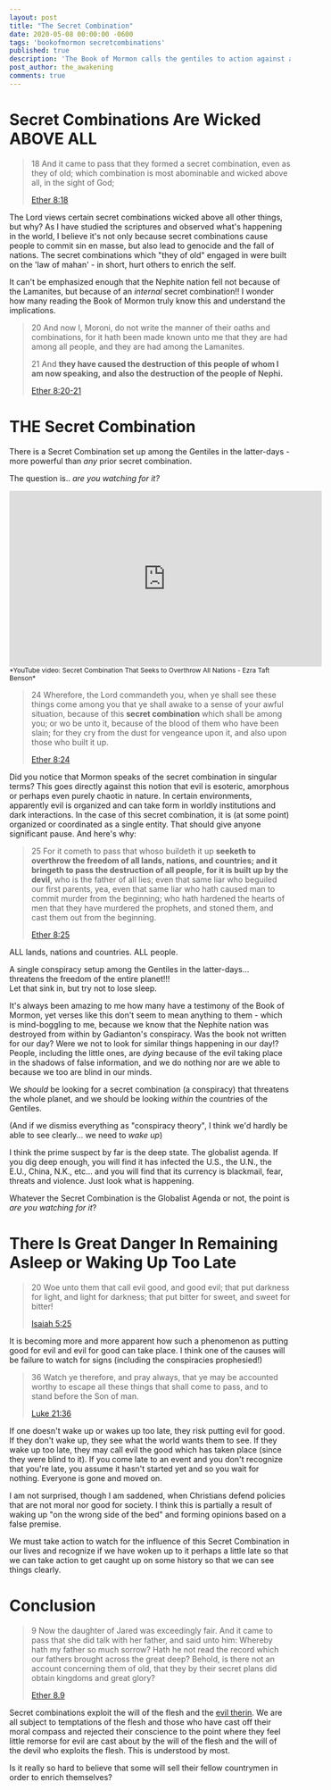 ```yaml
---
layout: post
title: "The Secret Combination"
date: 2020-05-08 00:00:00 -0600
tags: 'bookofmormon secretcombinations'
published: true
description: 'The Book of Mormon calls the gentiles to action against a latter-day, worldwide conspiracy.'
post_author: the_awakening
comments: true
---
```


# Secret Combinations Are Wicked **ABOVE ALL**

> 18 And it came to pass that they formed a secret combination, even as they of old; which combination is most abominable and wicked above all, in the sight of God;
> 
> [Ether 8:18](https://www.churchofjesuschrist.org/study/scriptures/bofm/ether/8.18?lang=eng#17)

The Lord views certain secret combinations wicked above all other things, but why?
As I have studied the scriptures and observed what's happening in the world, I believe it's not only because secret combinations cause people to commit sin en masse, but also lead to genocide and the fall of nations. The secret combinations which "they of old" engaged in were built on the 'law of mahan' - in short, hurt others to enrich the self.

It can't be emphasized enough that the Nephite nation fell not because of the Lamanites, but because of an *internal* secret combination!! I wonder how many reading the Book of Mormon truly know this and understand the implications.

> 20 And now I, Moroni, do not write the manner of their oaths and combinations, for it hath been made known unto me that they are had among all people, and they are had among the Lamanites.
> 
> 21 And **they have caused the destruction of this people of whom I am now speaking, and also the destruction of the people of Nephi.**
> 
> [Ether 8:20-21](https://www.churchofjesuschrist.org/study/scriptures/bofm/ether/8.20-21?lang=eng#20)

# THE Secret Combination

There is a Secret Combination set up among the Gentiles in the latter-days - more powerful than *any* prior secret combination.

The question is.. *are you watching for it?*

<iframe width="560" height="315" src="https://www.youtube.com/embed/JLlGknSfxjI" frameborder="0" allow="accelerometer; autoplay; encrypted-media; gyroscope; picture-in-picture" allowfullscreen></iframe>
<sub>*YouTube video: Secret Combination That Seeks to Overthrow All Nations - Ezra Taft Benson*</sub>

> 24 Wherefore, the Lord commandeth you, when ye shall see these things come among you that ye shall awake to a sense of your awful situation, because of this **secret combination** which shall be among you; or wo be unto it, because of the blood of them who have been slain; for they cry from the dust for vengeance upon it, and also upon those who built it up.
> 
> [Ether 8:24](https://www.churchofjesuschrist.org/study/scriptures/bofm/ether/8.24?lang=eng#23)

Did you notice that Mormon speaks of the secret combination in singular terms? This goes directly against this notion that evil is esoteric, amorphous or perhaps even purely chaotic in nature. In certain environments, apparently evil is organized and can take form in worldly institutions and dark interactions. In the case of this secret combination, it is (at some point) organized or coordinated as a single entity. That should give anyone significant pause. And here's why:

> 25 For it cometh to pass that whoso buildeth it up **seeketh to overthrow the freedom of all lands, nations, and countries; and it bringeth to pass the destruction of all people, for it is built up by the devil**, who is the father of all lies; even that same liar who beguiled our first parents, yea, even that same liar who hath caused man to commit murder from the beginning; who hath hardened the hearts of men that they have murdered the prophets, and stoned them, and cast them out from the beginning.
> 
> [Ether 8:25](https://www.churchofjesuschrist.org/study/scriptures/bofm/ether/8.25?lang=eng#24)

ALL lands, nations and countries. ALL people.

<div class='b cb5'>
	A single conspiracy setup among the Gentiles in the latter-days...<br>threatens the freedom of the entire planet!!!<br>Let that sink in, but try not to lose sleep.
</div>

It's always been amazing to me how many have a testimony of the Book of Mormon, yet verses like this don't seem to mean anything to them - which is mind-boggling to me, because we know that the Nephite nation was destroyed from within by Gadianton's conspiracy. Was the book not written for our day? Were we not to look for similar things happening in our day!? People, including the little ones, are *dying* because of the evil taking place in the shadows of false information, and we do nothing nor are we able to because we too are blind in our minds.

We *should* be looking for a secret combination (a conspiracy) that threatens the whole planet, and we should be looking *within* the countries of the Gentiles.

(And if we dismiss everything as "conspiracy theory", I think we'd hardly be able to see clearly... we need to *wake up*)

I think the prime suspect by far is the deep state. The globalist agenda. If you dig deep enough, you will find it has infected the U.S., the U.N., the E.U., China, N.K., etc... and you will find that its currency is blackmail, fear, threats and violence. Just look what is happening.

Whatever the Secret Combination is the Globalist Agenda or not, the point is *are you watching for it*?

# There Is Great Danger In Remaining Asleep or Waking Up Too Late

> 20 Woe unto them that call evil good, and good evil; that put darkness for light, and light for darkness; that put bitter for sweet, and sweet for bitter!
> 
> [Isaiah 5:25](https://www.churchofjesuschrist.org/study/scriptures/ot/isa/5.25?lang=eng#24)

It is becoming more and more apparent how such a phenomenon as putting good for evil and evil for good can take place. I think one of the causes will be failure to watch for signs (including the conspiracies prophesied!)

> 36 Watch ye therefore, and pray always, that ye may be accounted worthy to escape all these things that shall come to pass, and to stand before the Son of man.
> 
> [Luke 21:36](https://www.churchofjesuschrist.org/study/scriptures/nt/luke/21.36?lang=eng#p36#36)

If one doesn't wake up or wakes up too late, they risk putting evil for good. If they don't wake up, they see what the world wants them to see. If they wake up too late, they may call evil the good which has taken place (since they were blind to it). If you come late to an event and you don't recognize that you're late, you assume it hasn't started yet and so you wait for nothing. Everyone is gone and moved on.

I am not surprised, though I am saddened, when Christians defend policies that are not moral nor good for society. I think this is partially a result of waking up "on the wrong side of the bed" and forming opinions based on a false premise.

We must take action to watch for the influence of this Secret Combination in our lives and recognize if we have woken up to it perhaps a little late so that we can take action to get caught up on some history so that we can see things clearly.

# Conclusion

> 9 Now the daughter of Jared was exceedingly fair. And it came to pass that she did talk with her father, and said unto him: Whereby hath my father so much sorrow? Hath he not read the record which our fathers brought across the great deep? Behold, is there not an account concerning them of old, that they by their secret plans did obtain kingdoms and great glory?
> 
> [Ether 8.9](https://www.churchofjesuschrist.org/study/scriptures/bofm/ether/8.9?lang=eng#8)

Secret combinations exploit the will of the flesh and the [evil therin](https://www.churchofjesuschrist.org/study/scriptures/bofm/2-ne/2.29?lang=eng#28). We are all subject to temptations of the flesh and those who have cast off their moral compass and rejected their conscience to the point where they feel little remorse for evil are cast about by the will of the flesh and the will of the devil who exploits the flesh. This is understood by most.

Is it really so hard to believe that some will sell their fellow countrymen in order to enrich themselves?